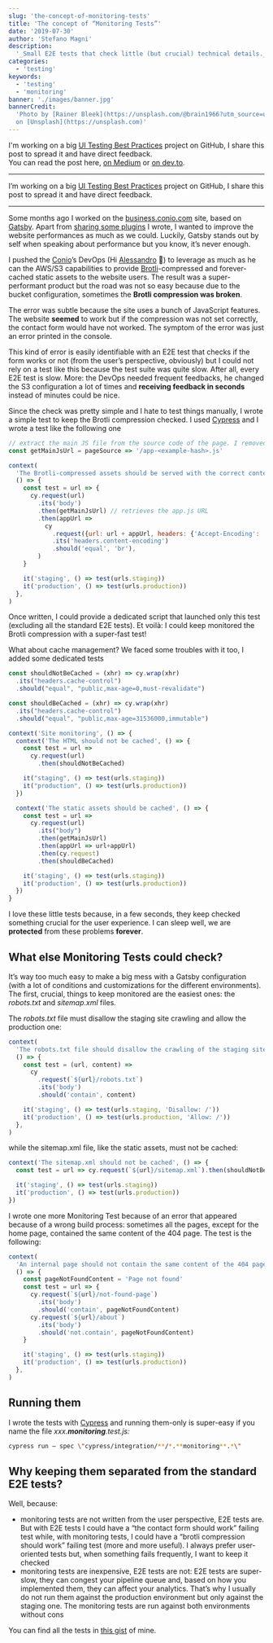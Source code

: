 ```yaml
---
slug: 'the-concept-of-monitoring-tests'
title: 'The concept of “Monitoring Tests”'
date: '2019-07-30'
author: 'Stefano Magni'
description:
  '_Small E2E tests that check little (but crucial) technical details._'
categories:
  - 'testing'
keywords:
  - 'testing'
  - 'monitoring'
banner: './images/banner.jpg'
bannerCredit:
  'Photo by [Rainer Bleek](https://unsplash.com/@brain1966?utm_source=unsplash)
  on [Unsplash](https://unsplash.com)'
---
```


<!--
TODO: link this post from Medium
TODO: set the cacnonical link on Medium to point here
-->

I'm working on a big
[UI Testing Best Practices](https://github.com/NoriSte/ui-testing-best-practices)
project on GitHub, I share this post to spread it and have direct
feedback.<br /> You can read the post here,
[on Medium](https://medium.com/@NoriSte/the-concept-of-monitoring-tests-d7cb5af514e5)
or [on dev.to](https://dev.to/noriste/the-concept-of-monitoring-tests-4l5j).

---

I’m working on a big
[UI Testing Best Practices](https://github.com/NoriSte/ui-testing-best-practices)
project on GitHub, I share this post to spread it and have direct feedback.

---

Some months ago I worked on the [business.conio.com](https://business.conio.com)
site, based on [Gatsby](https://www.gatsbyjs.org). Apart from
[sharing some plugins](https://github.com/NoriSte/all-my-contributions#for-gatsby)
I wrote, I wanted to improve the website performances as much as we could.
Luckily, Gatsby stands out by self when speaking about performance but you know,
it’s never enough.

I pushed the [Conio](https://conio.com/it/)’s DevOps (Hi
[Alessandro](https://www.linkedin.com/in/frossialessandro/) 👋) to leverage as
much as he can the AWS/S3 capabilities to provide
[Brotli](https://www.wikiwand.com/en/Brotli)-compressed and forever-cached
static assets to the website users. The result was a super-performant product
but the road was not so easy because due to the bucket configuration, sometimes
the **Brotli compression was broken**.

The error was subtle because the site uses a bunch of JavaScript features. The
website **seemed** to work but if the compression was not set correctly, the
contact form would have not worked. The symptom of the error was just an error
printed in the console.

This kind of error is easily identifiable with an E2E test that checks if the
form works or not (from the user’s perspective, obviously) but I could not rely
on a test like this because the test suite was quite slow. After all, every E2E
test is slow. More: the DevOps needed frequent feedbacks, he changed the S3
configuration a lot of times and **receiving feedback in seconds** instead of
minutes could be nice.

Since the check was pretty simple and I hate to test things manually, I wrote a
simple test to keep the Brotli compression checked. I used
[Cypress](https://www.cypress.io) and I wrote a test like the following one

```javascript
// extract the main JS file from the source code of the page. I removed the regex matching part
const getMainJsUrl = pageSource => '/app-<example-hash>.js'

context(
  'The Brotli-compressed assets should be served with the correct content encoding',
  () => {
    const test = url => {
      cy.request(url)
        .its('body')
        .then(getMainJsUrl) // retrieves the app.js URL
        .then(appUrl =>
          cy
            .request({url: url + appUrl, headers: {'Accept-Encoding': 'br'}})
            .its('headers.content-encoding')
            .should('equal', 'br'),
        )
    }

    it('staging', () => test(urls.staging))
    it('production', () => test(urls.production))
  },
)
```

Once written, I could provide a dedicated script that launched only this test
(excluding all the standard E2E tests). Et voilà: I could keep monitored the
Brotli compression with a super-fast test!

What about cache management? We faced some troubles with it too, I added some
dedicated tests

```javascript
const shouldNotBeCached = (xhr) => cy.wrap(xhr)
  .its("headers.cache-control")
  .should("equal", "public,max-age=0,must-revalidate")

const shouldBeCached = (xhr) => cy.wrap(xhr)
  .its("headers.cache-control")
  .should("equal", "public,max-age=31536000,immutable")

context('Site monitoring', () => {
  context('The HTML should not be cached', () => {
    const test = url =>
      cy.request(url)
        .then(shouldNotBeCached)

    it("staging", () => test(urls.staging))
    it("production", () => test(urls.production))
  })

  context('The static assets should be cached', () => {
    const test = url =>
      cy.request(url)
        .its("body")
        .then(getMainJsUrl)
        .then(appUrl => url+appUrl)
        .then(cy.request)
        .then(shouldBeCached)

    it('staging', () => test(urls.staging))
    it('production', () => test(urls.production))
  })
}
```

I love these little tests because, in a few seconds, they keep checked something
crucial for the user experience. I can sleep well, we are **protected** from
these problems **forever**.

## What else Monitoring Tests could check?

It’s way too much easy to make a big mess with a Gatsby configuration (with a
lot of conditions and customizations for the different environments). The first,
crucial, things to keep monitored are the easiest ones: the _robots.txt_ and
_sitemap.xml_ files.

The _robots.txt_ file must disallow the staging site crawling and allow the
production one:

```javascript
context(
  'The robots.txt file should disallow the crawling of the staging site and allow the production one',
  () => {
    const test = (url, content) =>
      cy
        .request(`${url}/robots.txt`)
        .its('body')
        .should('contain', content)

    it('staging', () => test(urls.staging, 'Disallow: /'))
    it('production', () => test(urls.production, 'Allow: /'))
  },
)
```

while the sitemap.xml file, like the static assets, must not be cached:

```javascript
context('The sitemap.xml should not be cached', () => {
  const test = url => cy.request(`${url}/sitemap.xml`).then(shouldNotBeCached)

  it('staging', () => test(urls.staging))
  it('production', () => test(urls.production))
})
```

I wrote one more Monitoring Test because of an error that appeared because of a
wrong build process: sometimes all the pages, except for the home page,
contained the same content of the 404 page. The test is the following:

```javascript
context(
  'An internal page should not contain the same content of the 404 page',
  () => {
    const pageNotFoundContent = 'Page not found'
    const test = url => {
      cy.request(`${url}/not-found-page`)
        .its('body')
        .should('contain', pageNotFoundContent)
      cy.request(`${url}/about`)
        .its('body')
        .should('not.contain', pageNotFoundContent)
    }

    it('staging', () => test(urls.staging))
    it('production', () => test(urls.production))
  },
)
```

## Running them

I wrote the tests with [Cypress](https://www.cypress.io) and running them-only
is super-easy if you name the file _xxx.**monitoring**.test.js:_

```bash
cypress run — spec \"cypress/integration/**/*.**monitoring**.*\"
```

## Why keeping them separated from the standard E2E tests?

Well, because:

- monitoring tests are not written from the user perspective, E2E tests are. But
  with E2E tests I could have a “the contact form should work” failing test
  while, with monitoring tests, I could have a “brotli compression should work”
  failing test (more and more useful). I always prefer user-oriented tests but,
  when something fails frequently, I want to keep it checked
- monitoring tests are inexpensive, E2E tests are not: E2E tests are super-slow,
  they can congest your pipeline queue and, based on how you implemented them,
  they can affect your analytics. That’s why I usually do not run them against
  the production environment but only against the staging one. The monitoring
  tests are run against both environments without cons

You can find all the tests in
[this gist](https://gist.github.com/NoriSte/b35187f9f14684cd83e0389e1cbcc495) of
mine.
